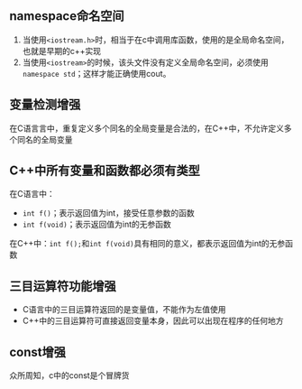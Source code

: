 ## namespace命名空间

1. 当使用`<iostream.h>`时，相当于在c中调用库函数，使用的是全局命名空间，也就是早期的c++实现
2. 当使用`<iostream>`的时候，该头文件没有定义全局命名空间，必须使用`namespace std`；这样才能正确使用cout。

## 变量检测增强

在C语⾔言中，重复定义多个同名的全局变量是合法的，在C++中，不允许定义多个同名的全局变量

## C++中所有变量和函数都必须有类型

在C语言中：

- `int f()`；表示返回值为int，接受任意参数的函数
- `int f(void)`；表示返回值为int的无参函数

在C++中：`int f();`和`int f(void)`具有相同的意义，都表示返回值为int的无参函数


## 三目运算符功能增强

- C语言中的三目运算符返回的是变量值，不能作为左值使用 
- C++中的三目运算符可直接返回变量本身，因此可以出现在程序的任何地方

## const增强 

众所周知，c中的const是个冒牌货

